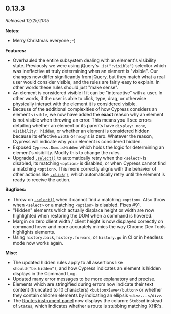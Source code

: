 ## 0.13.3

_Released 12/25/2015_

**Notes:**

- Merry Christmas everyone ;-)

**Features:**

- Overhauled the entire subsystem dealing with an element's visibility state.
  Previously we were using jQuery's `.is(":visible")` selector which was
  ineffective at truly determining when an element is "visible". Our changes now
  differ significantly from jQuery, but they match what a real user would
  consider visible, and the rules are fairly easy to explain. In other words
  these rules should just "make sense".
- An element is considered visible if it can be "interactive" with a user. In
  other words, if the user is able to click, type, drag, or otherwise physically
  interact with the element it is considered visible.
- Because of the additional complexities of how Cypress considers an element
  `visible`, we now have added the **exact** reason why an element is not
  visible when throwing an error. This means you'll see errors detailing whether
  an element or its parents have `display: none`, `visibility: hidden`, or
  whether an element is considered hidden because its effective `width` or
  `height` is zero. Whatever the reason, Cypress will indicate why your element
  is considered hidden.
- Exposed `Cypress.Dom.isHidden` which holds the logic for determining an
  element's visibility. Modify this to change the rules.
- Upgraded [`.select()`](/api/commands/select) to automatically retry when the
  `<select>` is disabled, its matching `<option>` is disabled, or when Cypress
  cannot find a matching `<option>`. This more correctly aligns with the
  behavior of other actions like [`.click()`](/api/commands/click), which
  automatically retry until the element is ready to receive the action.

**Bugfixes:**

- Throw on [`.select()`](/api/commands/select) when it cannot find a matching
  `<option>`. Also throw when `<select>` or a matching `<option>` is disabled.
  Fixes [#91](https://github.com/cypress-io/cypress/issues/91).
- "Hidden" elements which actually displace height or width are now highlighted
  when restoring the DOM when a command is hovered.
- Margin on zero client width / client height is now displayed correctly on
  command hover and more accurately mimics the way Chrome Dev Tools highlights
  elements.
- Using `history.back`, `history.forward`, or `history.go` in CI or in headless
  mode now works again.

**Misc:**

- The updated hidden rules apply to all assertions like `should("be.hidden")`,
  and how Cypress indicates an element is hidden displays in the Command Log.
- Updated many error messages to be more explanatory and precise.
- Elements which are stringified during errors now indicate their text content
  (truncated to 10 characters) `<button>Save</button>` or whether they contain
  children elements by indicating an ellipsis `<div>...</div>`.
- The [Routes instrument panel](/api/commands/route) now displays the column:
  `Stubbed` instead of `Status`, which indicates whether a route is stubbing
  matching XHR's.
